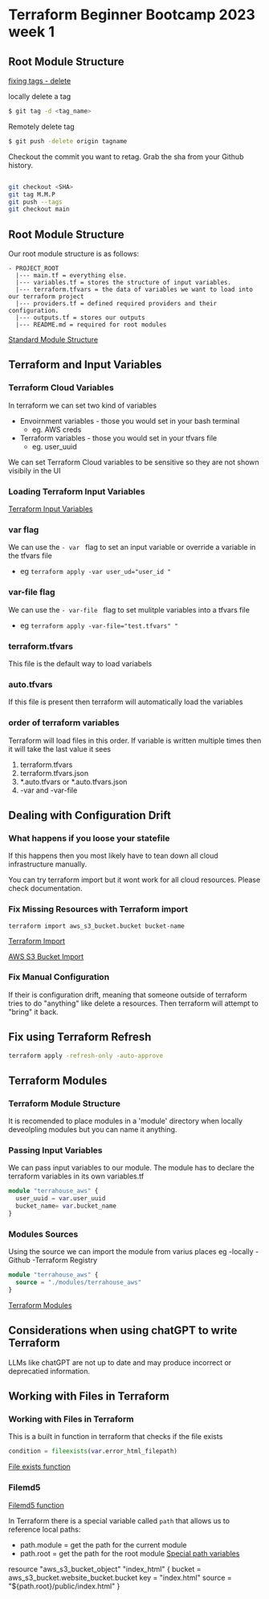 # Terraform Beginner Bootcamp 2023 week 1


## Root Module Structure

[fixing tags - delete](https://devconnected.com/how-to-delete-local-and-remote-tags-on-git/)

locally delete a tag
```sh
$ git tag -d <tag_name>

```

Remotely delete tag
```sh
$ git push -delete origin tagname

```

Checkout the commit you want to retag. Grab the sha from your Github history.

```sh

git checkout <SHA>
git tag M.M.P
git push --tags
git checkout main

```

## Root Module Structure

Our root module structure is as follows:


```
- PROJECT_ROOT
  |--- main.tf = everything else.
  |--- variables.tf = stores the structure of input variables.
  |--- terraform.tfvars = the data of variables we want to load into our terraform project
  |--- providers.tf = defined required providers and their configuration.
  |--- outputs.tf = stores our outputs
  |--- README.md = required for root modules
```

 [Standard Module Structure](https://developer.hashicorp.com/terraform/language/modules/develop/structure)

## Terraform and Input Variables

### Terraform Cloud Variables
In terraform we can set two kind of variables
- Envoirnment variables - those you would set in your bash terminal
  - eg. AWS creds
- Terraform variables - those you would set in your tfvars file
  - eg. user_uuid

We can set Terraform Cloud variables to be sensitive so they are not shown visibily in the UI

### Loading Terraform Input Variables
[Terraform Input Variables](https://developer.hashicorp.com/terraform/language/values/variables)

### var flag
We can use the `- var ` flag to set an input variable or override a variable in the tfvars file 
  - eg `terraform apply -var user_ud="user_id "`
  
### var-file flag
We can use the `- var-file ` flag to set mulitple variables into a  tfvars file 
  - eg `terraform apply -var-file="test.tfvars" "`

### terraform.tfvars

This file is the default way to load variabels

### auto.tfvars
If this file is present then terraform will automatically load the variables

### order of terraform variables
Terraform will load files in this order. If variable is written multiple times then it will take the last value it sees

1. terraform.tfvars
2. terraform.tfvars.json
3. *.auto.tfvars or *.auto.tfvars.json
4. -var and -var-file


## Dealing with Configuration Drift


### What happens if you loose your statefile

If this happens then you most likely have to tean down all cloud infrastructure manually.

You can try terraform import but it wont work for all cloud resources. Please check documentation.

### Fix Missing Resources with Terraform import

`terraform import aws_s3_bucket.bucket bucket-name`

[Terraform Import](https://developer.hashicorp.com/terraform/cli/import)

[AWS S3 Bucket Import](https://registry.terraform.io/providers/hashicorp/aws/latest/docs/resources/s3_bucket#import)
### Fix Manual Configuration

If their is configuration drift, meaning that someone outside of terraform tries to do "anything" like delete a resources. Then terraform will attempt to "bring" it back.

## Fix using Terraform Refresh

```sh
terraform apply -refresh-only -auto-approve
```

## Terraform Modules

### Terraform Module Structure
It is recomended to place modules in a 'module' directory when locally deveolpling modules but you can name it anything.

### Passing Input Variables

We can pass input variables to our module.
The module has to declare the terraform variables in its own variables.tf
```tf
module "terrahouse_aws" {
  user_uuid = var.user_uuid
  bucket_name= var.bucket_name
}
```
### Modules Sources

Using the source we can import the module from varius places eg
-locally
-Github
-Terraform Registry

```tf
module "terrahouse_aws" {
  source = "./modules/terrahouse_aws"
}
```
[Terraform Modules](https://developer.hashicorp.com/terraform/language/modules/sources)



## Considerations when using chatGPT to write Terraform

LLMs like chatGPT are not up to date and may produce incorrect or deprecatied information.

## Working with Files in Terraform


### Working with Files in Terraform

This is a built in function in terraform that checks if the file exists

```tf
condition = fileexists(var.error_html_filepath)
```
[File exists function](https://developer.hashicorp.com/terraform/language/functions/fileexists)

### Filemd5

[Filemd5 function](https://developer.hashicorp.com/terraform/language/functions/filemd5)

In Terraform there is a special variable called `path` that allows us to reference local paths:
- path.module = get the path for the current module
- path.root = get the path for the root module
[Special path variables](https://developer.hashicorp.com/terraform/language/expressions/references)

resource "aws_s3_bucket_object" "index_html" {
  bucket = aws_s3_bucket.website_bucket.bucket
  key    = "index.html"
  source = "${path.root}/public/index.html"
}